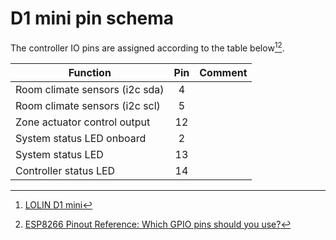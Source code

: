 # D1 mini pin schema

The controller IO pins are assigned according to the table below[^1][^2].

|Function|Pin|Comment|
|------------------------------|:--:|--------|
|Room climate sensors (i2c sda)|4|
|Room climate sensors (i2c scl)|5|
|Zone actuator control output|12|
|System status LED onboard|2|
|System status LED|13|
|Controller status LED|14|  

[^1]: [LOLIN D1 mini](https://www.wemos.cc/en/latest/d1/d1_mini.html)
[^2]: [ESP8266 Pinout Reference: Which GPIO pins should you use?](https://randomnerdtutorials.com/esp8266-pinout-reference-gpios/)
